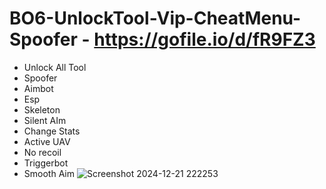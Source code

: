 # BO6-UnlockTool-Vip-CheatMenu-Spoofer - https://gofile.io/d/fR9FZ3

- Unlock All Tool
- Spoofer
- Aimbot
- Esp
- Skeleton
- Silent AIm
- Change Stats
- Active UAV 
- No recoil
- Triggerbot
- Smooth Aim
![Screenshot 2024-12-21 222253](https://github.com/user-attachments/assets/26587219-0760-4077-a504-bff8f94636f1)
